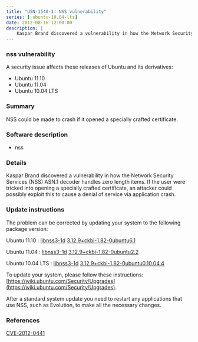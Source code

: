```yaml
---
title: "USN-1540-1: NSS vulnerability"
series: [ ubuntu-10.04-lts]
date: 2012-08-16 12:00:00
description: |
    Kaspar Brand discovered a vulnerability in how the Network Security Services (NSS) ASN.1 decoder handles zero length items. If the user were tricked into opening a specially crafted certificate, an attacker could possibly exploit this to cause a denial of service via application crash. 
--- 
```

 
### nss vulnerability

A security issue affects these releases of Ubuntu and its derivatives:

* Ubuntu 11.10
* Ubuntu 11.04
* Ubuntu 10.04 LTS

### Summary

NSS could be made to crash if it opened a specially crafted certificate. 

### Software description

* nss 

### Details

Kaspar Brand discovered a vulnerability in how the Network Security Services (NSS) ASN.1 decoder handles zero length items. If the user were tricked into opening a specially crafted certificate, an attacker could possibly exploit this to cause a denial of service via application crash. 

### Update instructions

The problem can be corrected by updating your system to the following package version:

Ubuntu 11.10
 : [libnss3-1d](https://launchpad.net/ubuntu/+source/nss) <span> [3.12.9+ckbi-1.82-0ubuntu6.1](https://launchpad.net/ubuntu/+source/nss/3.12.9+ckbi-1.82-0ubuntu6.1) </span> 

Ubuntu 11.04
 : [libnss3-1d](https://launchpad.net/ubuntu/+source/nss) <span> [3.12.9+ckbi-1.82-0ubuntu2.2](https://launchpad.net/ubuntu/+source/nss/3.12.9+ckbi-1.82-0ubuntu2.2) </span> 

Ubuntu 10.04 LTS
 : [libnss3-1d](https://launchpad.net/ubuntu/+source/nss) <span> [3.12.9+ckbi-1.82-0ubuntu0.10.04.4](https://launchpad.net/ubuntu/+source/nss/3.12.9+ckbi-1.82-0ubuntu0.10.04.4) </span> 

To update your system, please follow these instructions: [https://wiki.ubuntu.com/Security/Upgrades](https://wiki.ubuntu.com/Security/Upgrades).

After a standard system update you need to restart any applications that use NSS, such as Evolution, to make all the necessary changes. 

### References

 [CVE-2012-0441](http://people.ubuntu.com/~ubuntu-security/cve/CVE-2012-0441)
 
